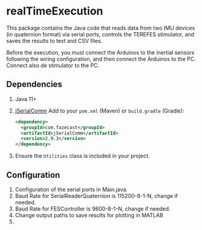 # realTimeExecution

This package contains the Java code that reads data from two IMU devices (in quaternion format) via serial ports, controls the TEREFES stimulator, and saves the results to text and CSV files.

Before the execution, you must connect the Arduinos to the inertial sensors following the wiring configuration, and then connect the Arduinos to the PC. Connect also de stimulator to the PC.

## Dependencies
1. Java 11+  
2. [jSerialComm](https://fazecast.github.io/jSerialComm/) 
   Add to your `pom.xml` (Maven) or `build.gradle` (Gradle):

   ```xml
   <dependency>
     <groupId>com.fazecast</groupId>
     <artifactId>jSerialComm</artifactId>
     <version>2.9.3</version>
   </dependency>

3. Ensure the `Utilities` class is included in your project.

## Configuration
1. Configuration of the serial ports in Main.java.
2. Baud Rate for SerialReaderQuaternion is 115200-8-1-N, change if needed.
3. Baud Rate for FESController is 9600-8-1-N, change if needed.
4. Change output paths to save results for plotting in MATLAB
5. 












